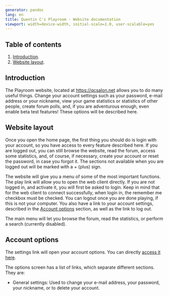```yaml
---
generator: pandoc
lang: en
title: Quentin C's Playroom - Website documentation
viewport: width=device-width, initial-scale=1.0, user-scalable=yes
---
```


## Table of contents
1. [Introduction](#introduction).
2. [Website layout](website-layout).

## Introduction
The Playroom website, located at https://qcsalon.net allows you to do many useful things. Change your account settings such as your password, e-mail address or your nickname, view your game statistics or statistics of other people, create forum polls, and, if you are adventurous enough, even enable beta test features! These options will be described here.

## Website layout
Once you open the home page, the first thing you should do is login with your account, so you have access to every feature described here. If you are logged out, you can still  browse the website, read the forum, access some statistics, and, of course, if necessary, create your account or reset the password, in case you forgot it. The sections not available when you are logged out will  be marked with a + (plus) sign.

The website will give you a menu of some of the most important functions. The play link will allow you to open the web client directly. If you are not logged in, and activate it, you will first be asked to login. Keep in mind that for the web client to connect successfully, when login in, the remember me checkbox must be checked. You can logout once  you are done playing, if this is not your computer. You also have a link to your account settings, described in the [Account options](#account-options) section, as well as the link to log out.

The main menu will let you browse the forum, read the statistics, or perform a search (currently disabled).

## Account options
The settings link will  open your account options. You can directly [access it here](https://qcsalon.net/en/options).

The options screen has a list of links, which separate different sections. They are:
- General settings: Used to change your e-mail address, your password, your nickname, or to delete your account.
